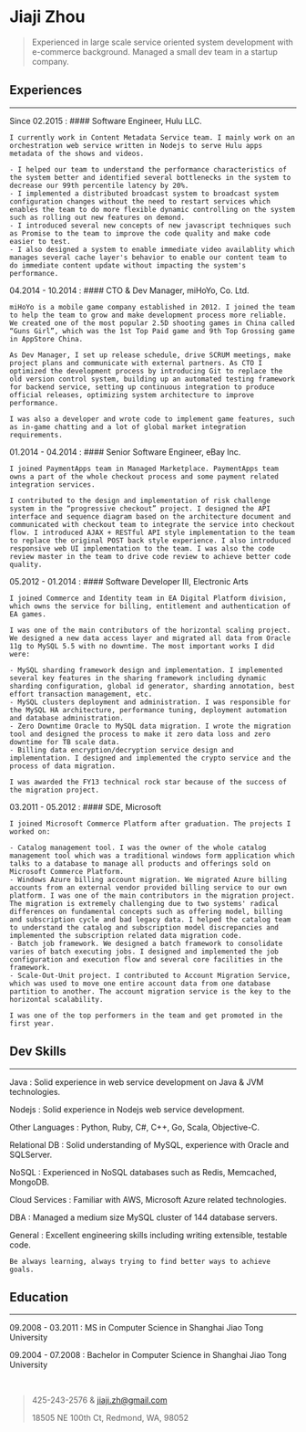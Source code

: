 # Jiaji Zhou

> Experienced in large scale service oriented system development with e-commerce background. Managed a small dev team in a startup company.

## Experiences

----

Since 02.2015
:   #### Software Engineer, Hulu LLC.

    I currently work in Content Metadata Service team. I mainly work on an orchestration web service written in Nodejs to serve Hulu apps metadata of the shows and videos.

    - I helped our team to understand the performance characteristics of the system better and identified several bottlenecks in the system to decrease our 99th percentile latency by 20%.
    - I implemented a distributed broadcast system to broadcast system configuration changes without the need to restart services which enables the team to do more flexible dynamic controlling on the system such as rolling out new features on demond.
    - I introduced several new concepts of new javascript techniques such as Promise to the team to improve the code quality and make code easier to test.
    - I also designed a system to enable immediate video availablity which manages several cache layer's behavior to enable our content team to do immediate content update without impacting the system's performance.

04.2014 - 10.2014
:   #### CTO & Dev Manager, miHoYo, Co. Ltd.

    miHoYo is a mobile game company established in 2012. I joined the team to help the team to grow and make development process more reliable. We created one of the most popular 2.5D shooting games in China called “Guns Girl”, which was the 1st Top Paid game and 9th Top Grossing game in AppStore China.

    As Dev Manager, I set up release schedule, drive SCRUM meetings, make project plans and communicate with external partners. As CTO I optimized the development process by introducing Git to replace the old version control system, building up an automated testing framework for backend service, setting up continuous integration to produce official releases, optimizing system architecture to improve performance.

    I was also a developer and wrote code to implement game features, such as in-game chatting and a lot of global market integration requirements.

01.2014 - 04.2014
:   #### Senior Software Engineer, eBay Inc.

    I joined PaymentApps team in Managed Marketplace. PaymentApps team owns a part of the whole checkout process and some payment related integration services.
    
    I contributed to the design and implementation of risk challenge system in the “progressive checkout” project. I designed the API interface and sequence diagram based on the architecture document and communicated with checkout team to integrate the service into checkout flow. I introduced AJAX + RESTful API style implementation to the team to replace the original POST back style experience. I also introduced responsive web UI implementation to the team. I was also the code review master in the team to drive code review to achieve better code quality.

05.2012 - 01.2014
:   #### Software Developer III, Electronic Arts

    I joined Commerce and Identity team in EA Digital Platform division, which owns the service for billing, entitlement and authentication of EA games.

    I was one of the main contributors of the horizontal scaling project. We designed a new data access layer and migrated all data from Oracle 11g to MySQL 5.5 with no downtime. The most important works I did were:

    - MySQL sharding framework design and implementation. I implemented several key features in the sharing framework including dynamic sharding configuration, global id generator, sharding annotation, best effort transaction management, etc.
    - MySQL clusters deployment and administration. I was responsible for the MySQL HA architecture, performance tuning, deployment automation and database administration.
    - Zero Downtime Oracle to MySQL data migration. I wrote the migration tool and designed the process to make it zero data loss and zero downtime for TB scale data.
    - Billing data encryption/decryption service design and implementation. I designed and implemented the crypto service and the process of data migration.

    I was awarded the FY13 technical rock star because of the success of the migration project.

03.2011 - 05.2012
:   #### SDE, Microsoft

    I joined Microsoft Commerce Platform after graduation. The projects I worked on:

    - Catalog management tool. I was the owner of the whole catalog management tool which was a traditional windows form application which talks to a database to manage all products and offerings sold on Microsoft Commerce Platform.
    - Windows Azure billing account migration. We migrated Azure billing accounts from an external vendor provided billing service to our own platform. I was one of the main contributors in the migration project. The migration is extremely challenging due to two systems' radical differences on fundamental concepts such as offering model, billing and subscription cycle and bad legacy data. I helped the catalog team to understand the catalog and subscription model discrepancies and implemented the subscription related data migration code.
    - Batch job framework. We designed a batch framework to consolidate varies of batch executing jobs. I designed and implemented the job configuration and execution flow and several core facilities in the framework.
    - Scale-Out-Unit project. I contributed to Account Migration Service, which was used to move one entire account data from one database partition to another. The account migration service is the key to the horizontal scalability.

    I was one of the top performers in the team and get promoted in the first year.

## Dev Skills

----

Java
:   Solid experience in web service development on Java & JVM technologies.

Nodejs
:   Solid experience in Nodejs web service development.

Other Languages
:   Python, Ruby, C#, C++, Go, Scala, Objective-C.

Relational DB
:   Solid understanding of MySQL, experience with Oracle and SQLServer.

NoSQL
:   Experienced in NoSQL databases such as Redis, Memcached, MongoDB.

Cloud Services
:   Familiar with AWS, Microsoft Azure related technologies.

DBA
:   Managed a medium size MySQL cluster of 144 database servers.

General
:   Excellent engineering skills including writing extensible, testable code.
    
    Be always learning, always trying to find better ways to achieve goals.

## Education

----

09.2008 - 03.2011
:   MS in Computer Science in Shanghai Jiao Tong University

09.2004 - 07.2008
:   Bachelor in Computer Science in Shanghai Jiao Tong University

&nbsp;

> 425-243-2576 & jiaji.zh@gmail.com
> 
> 18505 NE 100th Ct, Redmond, WA, 98052



